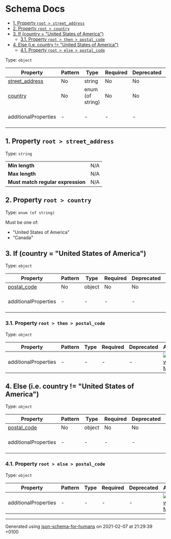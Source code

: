 # Schema Docs

- [1. Property `root > street_address`](#street_address)
- [2. Property `root > country`](#country)
- [3. If (country = "United States of America")](#autogenerated_heading_2)
  - [3.1. Property `root > then > postal_code`](#then_postal_code)
- [4. Else (i.e.  country != "United States of America")](#autogenerated_heading_3)
  - [4.1. Property `root > else > postal_code`](#else_postal_code)

Type: `object`

| Property | Pattern | Type | Required | Deprecated | Additional | Description |
| -------- | ------- | ---- | -------- | ---------- | ---------- | ----------- |
| [street_address](#street_address)|No|string|No|No| No|-|
| [country](#country)|No|enum (of string)|No|No| No|-|
  | additionalProperties | - | - | - | - |  [![made-with-Markdown](https://img.shields.io/badge/Any%20type-allowed-green)](# "Additional Properties of any type are allowed.") | - |

## <a name="street_address"></a>1. Property `root > street_address`

Type: `string`

<table>
 	<tr>
    <td><b>Min length</b></td>
    <td>N/A</td>
 	</tr>
	<tr>
    <td><b>Max length</b></td>
    <td>N/A</td>
	</tr>
    <tr>
    <td><b>Must match regular expression</b></td>
    <td>N/A</td>
	</tr>
</table>

## <a name="country"></a>2. Property `root > country`

Type: `enum (of string)`

Must be one of:
* "United States of America"
* "Canada"

## <a name="autogenerated_heading_2"></a>3. If (country = "United States of America")
Type: `object`

| Property | Pattern | Type | Required | Deprecated | Additional | Description |
| -------- | ------- | ---- | -------- | ---------- | ---------- | ----------- |
| [postal_code](#then_postal_code)|No|object|No|No| No|-|
  | additionalProperties | - | - | - | - |  [![made-with-Markdown](https://img.shields.io/badge/Any%20type-allowed-green)](# "Additional Properties of any type are allowed.") | - |

### <a name="then_postal_code"></a>3.1. Property `root > then > postal_code`

Type: `object`

| Property | Pattern | Type | Required | Deprecated | Additional | Description |
| -------- | ------- | ---- | -------- | ---------- | ---------- | ----------- |
  | additionalProperties | - | - | - | - |  [![made-with-Markdown](https://img.shields.io/badge/Any%20type-allowed-green)](# "Additional Properties of any type are allowed.") | - |

## <a name="autogenerated_heading_3"></a>4. Else (i.e.  country != "United States of America")
Type: `object`

| Property | Pattern | Type | Required | Deprecated | Additional | Description |
| -------- | ------- | ---- | -------- | ---------- | ---------- | ----------- |
| [postal_code](#else_postal_code)|No|object|No|No| No|-|
  | additionalProperties | - | - | - | - |  [![made-with-Markdown](https://img.shields.io/badge/Any%20type-allowed-green)](# "Additional Properties of any type are allowed.") | - |

### <a name="else_postal_code"></a>4.1. Property `root > else > postal_code`

Type: `object`

| Property | Pattern | Type | Required | Deprecated | Additional | Description |
| -------- | ------- | ---- | -------- | ---------- | ---------- | ----------- |
  | additionalProperties | - | - | - | - |  [![made-with-Markdown](https://img.shields.io/badge/Any%20type-allowed-green)](# "Additional Properties of any type are allowed.") | - |

----------------------------------------------------------------------------------------------------------------------------
Generated using [json-schema-for-humans](https://github.com/coveooss/json-schema-for-humans) on 2021-02-07 at 21:29:39 +0100